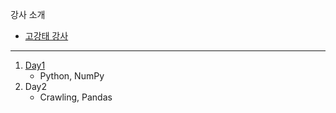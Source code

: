 강사 소개
 - [고강태 강사](https://gist.github.com/qkboo/c3023b93f858f86809994e5656017e6c)

---

1. [Day1](day1/README.md)
   - Python, NumPy
2. Day2
   - Crawling, Pandas
